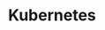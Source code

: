 ---
type: "module"
title: "Kubernetes"
description: "This section provides an introduction to Kubernetes, its architecture, and how it is used to manage containerized applications at scale."
weight: 3
tags: [kubernetes, orchestration, sks, kubernetes-resources]
level: "beginner"
categories: "foundations"
---